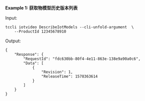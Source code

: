 **Example 1: 获取物模型历史版本列表**



Input: 

```
tccli iotvideo DescribeIotModels --cli-unfold-argument  \
    --ProductId 12345678910
```

Output: 
```
{
    "Response": {
        "RequestId": "fdc630bb-80f4-4e11-863e-138e9a90a0c6",
        "Data": [
            {
                "Revision": 1,
                "ReleaseTime": 1578363614
            }
        ]
    }
}
```

